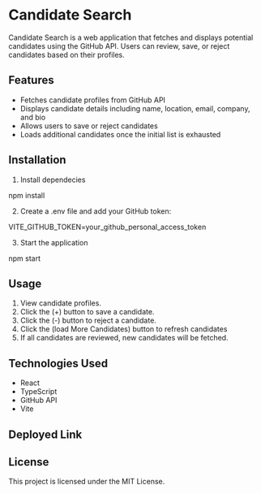 # Candidate Search

Candidate Search is a web application that fetches and displays potential candidates using the GitHub API. Users can review, save, or reject candidates based on their profiles.

## Features

- Fetches candidate profiles from GitHub API
- Displays candidate details including name, location, email, company, and bio
- Allows users to save or reject candidates
- Loads additional candidates once the initial list is exhausted

## Installation

1. Install dependecies

npm install

2. Create a .env file and add your GitHub token:

VITE_GITHUB_TOKEN=your_github_personal_access_token

3. Start the application 

npm start

## Usage

1. View candidate profiles.
2. Click the (+) button to save a candidate.
3. Click the (-) button to reject a candidate.
4. Click the (load More Candidates) button to refresh candidates
5. If all candidates are reviewed, new candidates will be fetched.

## Technologies Used  

- React
- TypeScript
- GitHub API
- Vite

## Deployed Link




## License 

This project is licensed under the MIT License.


